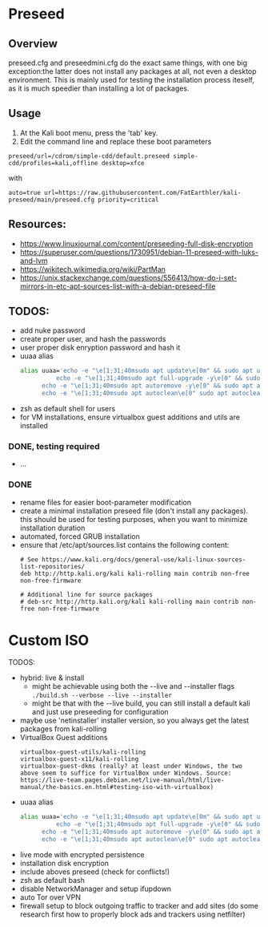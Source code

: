 # Preseed

## Overview
preseed.cfg and preseedmini.cfg do the exact same things, with one big exception:the latter does not install any packages at all, not even a desktop environment. This is mainly used for testing the installation process iteself, as it is much speedier than installing a lot of packages.

## Usage
1. At the Kali boot menu, press the 'tab' key.
2. Edit the command line and replace these boot parameters
```
preseed/url=/cdrom/simple-cdd/default.preseed simple-cdd/profiles=kali,offline desktop=xfce
```
with
```
auto=true url=https://raw.githubusercontent.com/FatEarthler/kali-preseed/main/preseed.cfg priority=critical
```

## Resources:
- <https://www.linuxjournal.com/content/preseeding-full-disk-encryption>
- <https://superuser.com/questions/1730951/debian-11-preseed-with-luks-and-lvm>
- <https://wikitech.wikimedia.org/wiki/PartMan>
- <https://unix.stackexchange.com/questions/556413/how-do-i-set-mirrors-in-etc-apt-sources-list-with-a-debian-preseed-file>


## TODOS:
- add nuke password
- create proper user, and hash the passwords
- user proper disk enryption password and hash it
- uuaa alias
  ```bash
  alias uuaa='echo -e "\e[1;31;40msudo apt update\e[0m" && sudo apt update && \
    		echo -e "\e[1;31;40msudo apt full-upgrade -y\e[0" && sudo apt full-upgrade -y && \
  		echo -e "\e[1;31;40msudo apt autoremove -y\e[0" && sudo apt autoremove -y && \
  		echo -e "\e[1;31;40msudo apt autoclean\e[0" sudo apt autoclean
  
  ``` 
- zsh as default shell for users
- for VM installations, ensure virtualbox guest additions and utils are installed

### DONE, testing required
- ...

### DONE
- rename files for easier boot-parameter modification
- create a minimal installation preseed file (don't install any packages). this should be used for testing purposes, when you want to minimize installation duration
- automated, forced GRUB installation
- ensure that /etc/apt/sources.list contains the following content:
	```
	# See https://www.kali.org/docs/general-use/kali-linux-sources-list-repositories/
	deb http://http.kali.org/kali kali-rolling main contrib non-free non-free-firmware
	
	# Additional line for source packages
	# deb-src http://http.kali.org/kali kali-rolling main contrib non-free non-free-firmware
	```

# Custom ISO
TODOS:
- hybrid: live & install
   * might be achievable using both the --live and --installer flags ``` ./build.sh --verbose --live --installer ```
   * might be that with the --live build, you can still install a default kali and just use preseeding for configuration
- maybe use 'netinstaller' installer version, so you always get the latest packages from kali-rolling
- VirtualBox Guest additions
  ```
  virtualbox-guest-utils/kali-rolling
  virtualbox-guest-x11/kali-rolling
  virtualbox-guest-dkms (really? at least under Windows, the two above seem to suffice for VirtualBox under Windows. Source: https://live-team.pages.debian.net/live-manual/html/live-manual/the-basics.en.html#testing-iso-with-virtualbox)
  ```
- uuaa alias
  ```bash
  alias uuaa='echo -e "\e[1;31;40msudo apt update\e[0m" && sudo apt update && \
    		echo -e "\e[1;31;40msudo apt full-upgrade -y\e[0" && sudo apt full-upgrade -y && \
  		echo -e "\e[1;31;40msudo apt autoremove -y\e[0" && sudo apt autoremove -y && \
  		echo -e "\e[1;31;40msudo apt autoclean\e[0" sudo apt autoclean
  
  ```  
- live mode with encrypted persistence
- installation disk encryption
- include aboves preseed (check for conflicts!)
- zsh as default bash
- disable NetworkManager and setup ifupdown
- auto Tor over VPN
- firewall setup to block outgoing traffic to tracker and add sites (do some research first how to properly block ads and trackers using netfilter)

